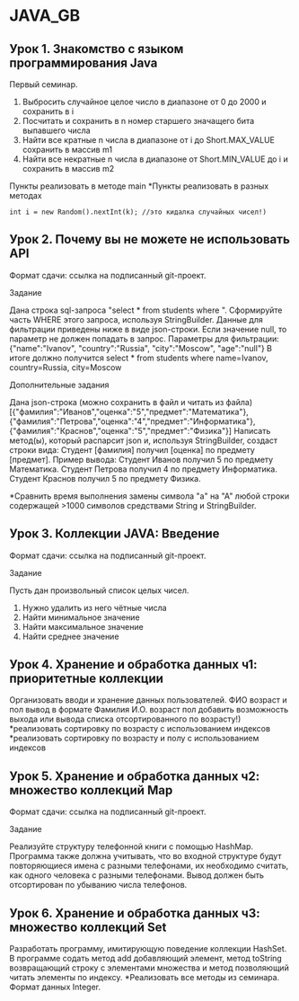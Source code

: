 # JAVA_GB

## Урок 1. Знакомство с языком программирования Java
Первый семинар.
1. Выбросить случайное целое число в диапазоне от 0 до 2000 и сохранить в i
2. Посчитать и сохранить в n номер старшего значащего бита выпавшего числа
3. Найти все кратные n числа в диапазоне от i до Short.MAX_VALUE сохранить в массив m1
4. Найти все некратные n числа в диапазоне от Short.MIN_VALUE до i и сохранить в массив m2

Пункты реализовать в методе main
*Пункты реализовать в разных методах

`int i = new Random().nextInt(k); //это кидалка случайных чисел!)`


## Урок 2. Почему вы не можете не использовать API
Формат сдачи: ссылка на подписанный git-проект.

Задание

Дана строка sql-запроса "select * from students where ". Сформируйте часть WHERE этого запроса, используя StringBuilder. Данные для фильтрации приведены ниже в виде json-строки.
Если значение null, то параметр не должен попадать в запрос.
Параметры для фильтрации: {"name":"Ivanov", "country":"Russia", "city":"Moscow", "age":"null"}
В итоге должно получится select * from students where name=Ivanov, country=Russia, city=Moscow

Дополнительные задания

Дана json-строка (можно сохранить в файл и читать из файла)
[{"фамилия":"Иванов","оценка":"5","предмет":"Математика"},{"фамилия":"Петрова","оценка":"4","предмет":"Информатика"},{"фамилия":"Краснов","оценка":"5","предмет":"Физика"}]
Написать метод(ы), который распарсит json и, используя StringBuilder, создаст строки вида: Студент [фамилия] получил [оценка] по предмету [предмет].
Пример вывода:
Студент Иванов получил 5 по предмету Математика.
Студент Петрова получил 4 по предмету Информатика.
Студент Краснов получил 5 по предмету Физика.

*Сравнить время выполнения замены символа "а" на "А" любой строки содержащей >1000 символов средствами String и StringBuilder.

## Урок 3. Коллекции JAVA: Введение
Формат сдачи: ссылка на подписанный git-проект.

Задание

Пусть дан произвольный список целых чисел.

1) Нужно удалить из него чётные числа
2) Найти минимальное значение
3) Найти максимальное значение
4) Найти среднее значение

## Урок 4. Хранение и обработка данных ч1: приоритетные коллекции

Организовать вводи и хранение данных пользователей. ФИО возраст и пол
вывод в формате Фамилия И.О. возраст пол
добавить возможность выхода или вывода списка отсортированного по возрасту!)
*реализовать сортировку по возрасту с использованием индексов
*реализовать сортировку по возрасту и полу с использованием индексов

## Урок 5. Хранение и обработка данных ч2: множество коллекций Map
Формат сдачи: ссылка на подписанный git-проект.

Задание

Реализуйте структуру телефонной книги с помощью HashMap.
Программа также должна учитывать, что во входной структуре будут повторяющиеся имена с разными телефонами, их необходимо считать, как одного человека с разными телефонами. Вывод должен быть отсортирован по убыванию числа телефонов.

## Урок 6. Хранение и обработка данных ч3: множество коллекций Set
Разработать программу, имитирующую поведение коллекции HashSet. В программе содать метод add добавляющий элемент, метод toString возвращающий строку с элементами множества и метод позволяющий читать элементы по индексу.
*Реализовать все методы из семинара.
Формат данных Integer.